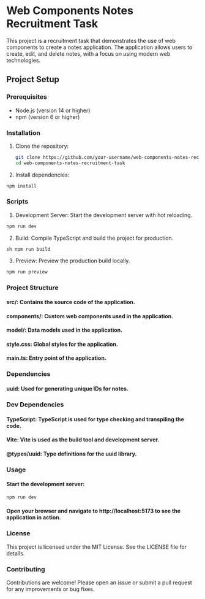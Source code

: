 # Web Components Notes Recruitment Task

This project is a recruitment task that demonstrates the use of web components to create a notes application. The application allows users to create, edit, and delete notes, with a focus on using modern web technologies.

## Project Setup

### Prerequisites

- Node.js (version 14 or higher)
- npm (version 6 or higher)

### Installation

1. Clone the repository:

   ```sh
   git clone https://github.com/your-username/web-components-notes-recruitment-task.git
   cd web-components-notes-recruitment-task
   ```

2. Install dependencies:

```sh
npm install
```

### Scripts

1. Development Server: Start the development server with hot reloading.

```sh
npm run dev
```

2. Build: Compile TypeScript and build the project for production.

```
sh npm run build
```

3. Preview: Preview the production build locally.

```sh
npm run preview
```

### Project Structure

#### src/: Contains the source code of the application.

#### components/: Custom web components used in the application.

#### model/: Data models used in the application.

#### style.css: Global styles for the application.

#### main.ts: Entry point of the application.

### Dependencies

#### uuid: Used for generating unique IDs for notes.

### Dev Dependencies

#### TypeScript: TypeScript is used for type checking and transpiling the code.

#### Vite: Vite is used as the build tool and development server.

#### @types/uuid: Type definitions for the uuid library.

### Usage

#### Start the development server:

```sh
npm run dev
```

#### Open your browser and navigate to http://localhost:5173 to see the application in action.

### License

This project is licensed under the MIT License. See the LICENSE file for details.

### Contributing

Contributions are welcome! Please open an issue or submit a pull request for any improvements or bug fixes.
